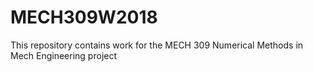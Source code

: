 # MECH309W2018
This repository contains work for the MECH 309 Numerical Methods in Mech Engineering project
